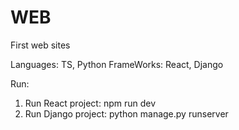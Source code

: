 # WEB
First web sites

Languages: TS, Python
FrameWorks: React, Django

Run:
  1. Run React project:
    npm run dev
  2. Run Django project:
     python manage.py runserver
